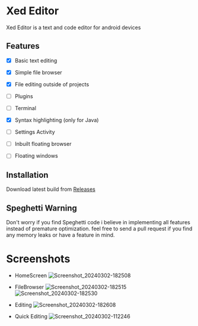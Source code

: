 # Xed Editor

Xed Editor is a text and code editor for android devices 

## Features
- [x] Basic text editing
- [x] Simple file browser
- [x] File editing outside of projects
- [ ] Plugins
- [ ] Terminal
- [x] Syntax highlighting (only for Java)
- [ ] Settings Activity
- [ ] Inbuilt floating browser
- [ ] Floating windows 


## Installation

Download latest build
from [Releases](https://github.com/RohitKushvaha01/Xed-Editor/releases)


## Speghetti Warning

Don't worry if you find Speghetti code 
i believe in implementing all features instead of
premature optimization.
feel free to send a pull request if you find any memory leaks
or have a feature in mind.



# Screenshots


- HomeScreen
![Screenshot_20240302-182508](https://raw.githubusercontent.com/Rohitkushvaha01/Xed-Editor/main/fastlane/metadata/android/en-US/images/phoneScreenshots/01.jpg)

- FileBrowser
![Screenshot_20240302-182515](https://raw.githubusercontent.com/Rohitkushvaha01/Xed-Editor/main/fastlane/metadata/android/en-US/images/phoneScreenshots/02.jpg)
![Screenshot_20240302-182530](https://raw.githubusercontent.com/Rohitkushvaha01/Xed-Editor/main/fastlane/metadata/android/en-US/images/phoneScreenshots/03.jpg)

- Editing
![Screenshot_20240302-182608](https://raw.githubusercontent.com/Rohitkushvaha01/Xed-Editor/main/fastlane/metadata/android/en-US/images/phoneScreenshots/04.jpg)

- Quick Editing
![Screenshot_20240302-112246](https://raw.githubusercontent.com/Rohitkushvaha01/Xed-Editor/main/fastlane/metadata/android/en-US/images/phoneScreenshots/05.jpg)


